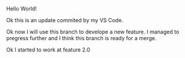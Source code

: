 Hello World!

Ok this is an update commited by my VS Code.

Ok now I will use this branch to develope a new feature.
I managed to pregress further and I think this branch is ready for a merge.


Ok I started to work at feature 2.0